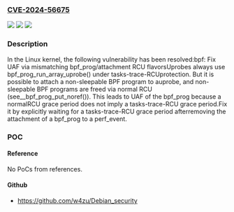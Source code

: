 ### [CVE-2024-56675](https://cve.mitre.org/cgi-bin/cvename.cgi?name=CVE-2024-56675)
![](https://img.shields.io/static/v1?label=Product&message=Linux&color=blue)
![](https://img.shields.io/static/v1?label=Version&message=8c7dcb84e3b744b2b70baa7a44a9b1881c33a9c9%3C%209245459a992d22fe0e92e988f49db1fec82c184a%20&color=brighgreen)
![](https://img.shields.io/static/v1?label=Vulnerability&message=n%2Fa&color=brighgreen)

### Description

In the Linux kernel, the following vulnerability has been resolved:bpf: Fix UAF via mismatching bpf_prog/attachment RCU flavorsUprobes always use bpf_prog_run_array_uprobe() under tasks-trace-RCUprotection. But it is possible to attach a non-sleepable BPF program to auprobe, and non-sleepable BPF programs are freed via normal RCU (see__bpf_prog_put_noref()). This leads to UAF of the bpf_prog because a normalRCU grace period does not imply a tasks-trace-RCU grace period.Fix it by explicitly waiting for a tasks-trace-RCU grace period afterremoving the attachment of a bpf_prog to a perf_event.

### POC

#### Reference
No PoCs from references.

#### Github
- https://github.com/w4zu/Debian_security

